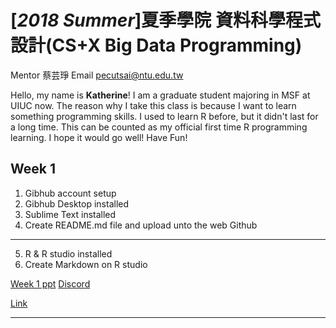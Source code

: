 # [*2018 Summer*]夏季學院 資料科學程式設計(CS+X Big Data Programming)
Mentor 蔡芸琤 Email pecutsai@ntu.edu.tw

Hello, my name is **Katherine**! I am a graduate student majoring in MSF at UIUC now. The reason why I take this class is because I want to learn something programming skills. I used to learn R before, but it didn't last for a long time. This can be counted as my official first time R programming learning. I hope it would go well! Have Fun!


## Week 1

1. Gibhub account setup
2. Gibhub Desktop installed
3. Sublime Text installed
4. Create README.md file and upload unto the web Github
****************************
5. R & R studio installed
6. Create Markdown on R studio 

[Week 1 ppt](https://docs.google.com/presentation/d/e/2PACX-1vT_jHywO0SrsD_H8Ta4NiSqtCdQlVJawDbuO_sia_k0g-09g1uvw9er-iBgPStNJlJ4B7tEcMKFqNW5/pub?start=false&loop=false&delayms=3000&slide=id.p)
[Discord](https://discord.gg/r2dx8VZ)

[Link](https://karineyeng.github.io/example/week2/678.html)

*****